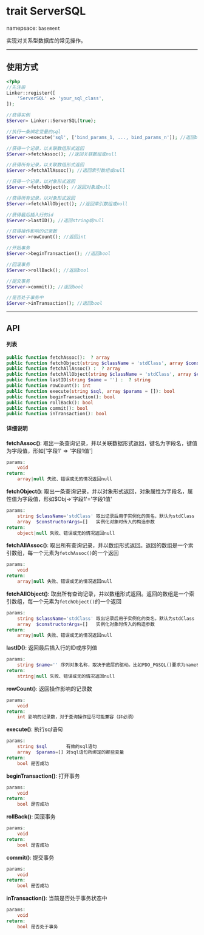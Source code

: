 # trait ServerSQL
namepsace: `basement`

实现对关系型数据库的常见操作。

---



## 使用方式

~~~php
<?php
//先注册
Linker::register([
    'ServerSQL' => 'your_sql_class',
]);

//获得实例
$Server= Linker::ServerSQL(true);

//执行一条绑定变量的sql
$Server->execute('sql', ['bind_params_1, ..., bind_params_n']); //返回bool

//获得一个记录，以关联数组形式返回
$Server->fetchAssoc(); //返回关联数组或null

//获得所有记录，以关联数组形式返回
$Server->fetchAllAssoc(); //返回索引数组或null

//获得一个记录，以对象形式返回
$Server->fetchObject(); //返回对象或null

//获得所有记录，以对象形式返回
$Server->fetchAllObject(); //返回索引数组或null

//获得最后插入行的id
$Server->lastID(); //返回string或null

//获得操作影响的记录数
$Server->rowCount(); //返回int

//开始事务
$Server->beginTransaction(); //返回bool

//回滚事务
$Server->rollBack(); //返回bool

//提交事务
$Server->commit(); //返回bool

//是否处于事务中
$Server->inTransaction(); //返回bool
~~~

---



## API

#### 列表
~~~php
public function fetchAssoc():  ? array
public function fetchObject(string $className = 'stdClass', array $constructorArgs = []) :  ? object
public function fetchAllAssoc() :  ? array
public function fetchAllObject(string $className = 'stdClass', array $constructorArgs = []) :  ? array
public function lastID(string $name = '') :  ? string
public function rowCount(): int
public function execute(string $sql, array $params = []): bool
public function beginTransaction(): bool
public function rollBack(): bool
public function commit(): bool
public function inTransaction(): bool
~~~

#### 详细说明
**fetchAssoc()**: 取出一条查询记录，并以关联数据形式返回，键名为字段名，键值为字段值，形如['字段1' => '字段1值']
```php
params:
    void
return:
    array|null 失败、错误或无的情况返回null
```

**fetchObject()**: 取出一条查询记录，并以对象形式返回，对象属性为字段名，属性值为字段值，形如$Obj->'字段1'='字段1值'
```php
params:
    string $className='stdClass' 取出记录后用于实例化的类名，默认为stdClass
    array  $constructorArgs=[]   实例化对象时传入的构造参数
return:
    object|null 失败、错误或无的情况返回null
```

**fetchAllAssoc()**: 取出所有查询记录，并以数组形式返回。返回的数组是一个索引数组，每一个元素为`fetchAssoc()`的一个返回
```php
params:
    void
return:
    array|null 失败、错误或无的情况返回null
```

**fetchAllObject()**: 取出所有查询记录，并以数组形式返回。返回的数组是一个索引数组，每一个元素为`fetchObject()`的一个返回
```php
params:
    string $className='stdClass' 取出记录后用于实例化的类名，默认为stdClass
    array  $constructorArgs=[]   实例化对象时传入的构造参数
return:
    array|null 失败、错误或无的情况返回null
```

**lastID()**: 返回最后插入行的ID或序列值
```php
params:
    string $name='' 序列对象名称，取决于底层的驱动。比如PDO_PGSQL()要求为name参数指定序列对象的名称。
return:
    string|null 失败、错误或无的情况返回null
```

**rowCount()**: 返回操作影响的记录数
```php
params:
    void
return:
    int 影响的记录数，对于查询操作应尽可能兼容（非必须）
```

**execute()**: 执行sql语句
```php
params:
    string $sql       有效的sql语句
    array  $params=[] 对sql语句所绑定的那些变量
return:
    bool 是否成功
```

**beginTransaction()**: 打开事务
```php
params:
    void
return:
    bool 是否成功
```

**rollBack()**: 回滚事务
```php
params:
    void
return:
    bool 是否成功
```

**commit()**: 提交事务
```php
params:
    void
return:
    bool 是否成功
```

**inTransaction()**: 当前是否处于事务状态中
```php
params:
    void
return:
    bool 是否处于事务
```